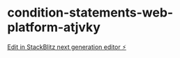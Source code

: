 # condition-statements-web-platform-atjvky

[Edit in StackBlitz next generation editor ⚡️](https://stackblitz.com/~/github.com/geethakasani/condition-statements-web-platform-atjvky)